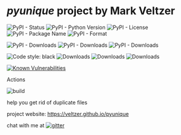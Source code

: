 
# *pyunique* project by Mark Veltzer

![PyPI - Status](https://img.shields.io/pypi/status/pyunique)
![PyPI - Python Version](https://img.shields.io/pypi/pyversions/pyunique)
![PyPI - License](https://img.shields.io/pypi/l/pyunique)
![PyPI - Package Name](https://img.shields.io/pypi/v/pyunique)
![PyPI - Format](https://img.shields.io/pypi/format/pyunique)

![PyPI - Downloads](https://img.shields.io/pypi/dd/pyunique)
![PyPI - Downloads](https://img.shields.io/pypi/dw/pyunique)
![PyPI - Downloads](https://img.shields.io/pypi/dm/pyunique)

![Code style: black](https://img.shields.io/badge/code%20style-black-000000.svg)
![Downloads](https://pepy.tech/badge/pyunique)
![Downloads](https://pepy.tech/badge/pyunique/month)
![Downloads](https://pepy.tech/badge/pyunique/week)

[![Known Vulnerabilities](https://snyk.io/test/github/veltzer/pyunique/badge.svg?targetFile=requirements.txt)](https://snyk.io/test/github/veltzer/pyunique?targetFile=requirements.txt)


Actions

![build](https://github.com/veltzer/pyunique/workflows/build/badge.svg)

help you get rid of duplicate files

project website: https://veltzer.github.io/pyunique

chat with me at [![gitter](https://badges.gitter.im/Join%20Chat.svg)](https://gitter.im/veltzer/mark.veltzer)



